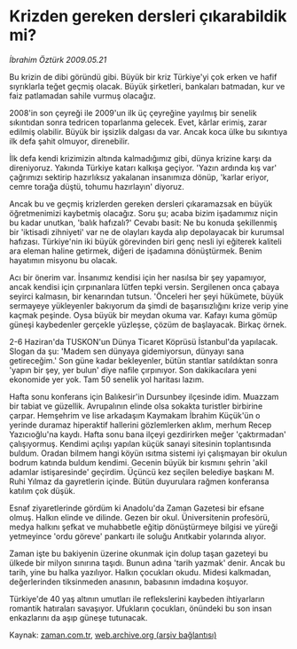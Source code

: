 # Krizden gereken  dersleri çıkarabildik mi?

*İbrahim Öztürk 2009.05.21*

<tr><td class="metin" colspan="2" style="padding-top: 20px; padding-left: 5px; padding-right: 10px;">Bu krizin de dibi göründü gibi. Büyük bir kriz Türkiye'yi çok erken ve hafif sıyrıklarla teğet geçmiş olacak. Büyük şirketleri, bankaları batmadan, kur ve faiz patlamadan sahile vurmuş olacağız.</td></tr><tr><td class="metin" colspan="2" style="padding-top: 20px; padding-left: 5px; padding-right: 10px;"><p>2008'in son çeyreği ile 2009'un ilk üç çeyreğine yayılmış bir senelik sıkıntıdan sonra tedricen toparlanma gelecek. Evet, kârlar erimiş, zarar edilmiş olabilir. Büyük bir işsizlik dalgası da var. Ancak koca ülke bu sıkıntıya ilk defa şahit olmuyor, direnebilir.
<p>İlk defa kendi krizimizin altında kalmadığımız gibi, dünya krizine karşı da direniyoruz. Yakında Türkiye katarı kalkışa geçiyor. 'Yazın ardında kış var' çağrımızı sektirip hazırlıksız yakalanan insanımıza dönüp, 'karlar eriyor, cemre torağa düştü, tohumu hazırlayın' diyoruz.
<p>Ancak bu ve geçmiş krizlerden gereken dersleri çıkaramazsak en büyük öğretmenimizi kaybetmiş olacağız. Soru şu; acaba bizim işadamımız niçin bu kadar unutkan, 'balık hafızalı?' Cevabı basit: Ne bu konuda şekillenmiş bir 'iktisadi zihniyeti' var ne de olayları kayda alıp depolayacak bir kurumsal hafızası. Türkiye'nin iki büyük görevinden biri genç nesli iyi eğiterek kaliteli ara eleman haline getirmek, diğeri de işadamına dönüştürmek. Benim hayatımın misyonu bu olacak.
<p>Acı bir önerim var. İnsanımız kendisi için her nasılsa bir şey yapamıyor, ancak kendisi için çırpınanlara lütfen tepki versin. Sergilenen onca çabaya seyirci kalmasın, bir kenarından tutsun. 'Önceleri her şeyi hükümete, büyük sermayeye yükleyenler bakıyorum da şimdi de başarısızlığını krize verip yine kaçmak peşinde. Oysa büyük bir meydan okuma var. Kafayı kuma gömüp güneşi kaybedenler gerçekle yüzleşse, çözüm de başlayacak. Birkaç örnek.
<p>2-6 Haziran'da TUSKON'un Dünya Ticaret Köprüsü İstanbul'da yapılacak. Slogan da şu: 'Madem sen dünyaya gidemiyorsun, dünyayı sana getireceğim.' Son güne kadar bekleyenler, bütün stantlar satıldıktan sonra 'yapın bir şey, yer bulun' diye nafile çırpınıyor. Son dakikacılara yeni ekonomide yer yok. Tam 50 senelik yol haritası lazım.
<p>Hafta sonu konferans için Balıkesir'in Dursunbey ilçesinde idim. Muazzam bir tabiat ve güzellik. Avrupalının elinde olsa sokakta turistler birbirine çarpar. Hemşehrim ve lise arkadaşım Kaymakam İbrahim Küçük'ün o yerinde duramaz hiperaktif hallerini gözlemlerken aklım, merhum Recep Yazıcıoğlu'na kaydı. Hafta sonu bana ilçeyi gezdirirken meğer 'çaktırmadan' çalışıyormuş. Kendimi açılışı yapılan küçük sanayi sitesinin toplantısında buldum. Oradan bilmem hangi köyün ısıtma sistemi iyi çalışmayan bir okulun bodrum katında buldum kendimi. Gecenin büyük bir kısmını şehrin 'akil adamlar istişaresinde' geçirdim. Üçüncü kez seçilen belediye başkanı M. Ruhi Yılmaz da gayretlerin içinde. Bütün duyurulara rağmen konferansa katılım çok düşük.
<p>Esnaf ziyaretlerinde gördüm ki Anadolu'da Zaman Gazetesi bir efsane olmuş. Halkın elinde ve dilinde. Gezen bir okul. Üniversitenin profesörü, medya halkını şefkat ve muhabbetle eğitip dönüştürmeye bilgisi ve yüreği yetmeyince 'ordu göreve' pankartı ile soluğu Anıtkabir yolarında alıyor.
<p>Zaman işte bu bakiyenin üzerine okunmak için dolup taşan gazeteyi bu ülkede bir milyon sınırına taşıdı. Bunun adına 'tarih yazmak' denir. Ancak bu tarih, yine bu halka yazılıyor. Halkın çocukları okudu. Midesi kalkmadan, değerlerinden tiksinmeden anasının, babasının imdadına koşuyor.
<p>Türkiye'de 40 yaş altının umutları ile reflekslerini kaybeden ihtiyarların romantik hatıraları savaşıyor. Ufukların çocukları, önündeki bu son insan enkazlarını da aşıp güneşe tutunacak. <br/></p></p></p></p></p></p></p></p></p></td></tr>

Kaynak: [zaman.com.tr](http://zaman.com.tr/yazar.do?yazino=850071), [web.archive.org (arşiv bağlantısı)](http://web.archive.org/web/20090609152200/http://www.zaman.com.tr:80/yazar.do?yazino=850071)
